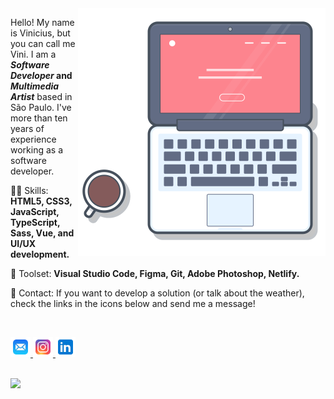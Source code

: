 <img src="https://github.com/viniciusdeliz/viniciusdeliz/blob/main/laptop_git.svg" min-width="320px" max-width="396px" width="396px" align="right" alt="Computador Vinicius de Liz">

<p align="left"> 
  Hello! My name is Vinicius, but you can call me Vini. I am a <strong><i>Software Developer</i> and </strong><strong><i>Multimedia Artist</i></strong> based in São Paulo. I've more than ten years of experience working as a software developer.
</p>

<p align="left">
  👨‍💻 Skills: <strong>HTML5, CSS3, JavaScript, TypeScript, Sass, Vue, and UI/UX development.</strong>
</p> 

<p align="left">
  🧰 Toolset: <strong>Visual Studio Code, Figma, Git, Adobe Photoshop, Netlify.</strong>
</p>

<p align="left">
  📱 Contact: If you want to develop a solution (or talk about the weather), check the links in the icons below and send me a message!
</p>
<br/>
<p align="left">
  <a href="mailto:tu@viniciusdeliz.com" alt="Email">
    <img src="https://github.com/viniciusdeliz/viniciusdeliz/blob/main/icons8-mail.svg" width="32px" max-width="32px"/>  
  </a>
  <a href="https://www.instagram.com/viniciusdeliz/" alt="Instagram">
    <img src="https://github.com/viniciusdeliz/viniciusdeliz/blob/main/icons8-instagram.svg" width="32px" max-width="32px"/>  
  </a>
  <a href="https://www.linkedin.com/in/viniciusdeliz" alt="Linkedin">
    <img src="https://github.com/viniciusdeliz/viniciusdeliz/blob/main/icons8-linkedin.svg" width="32px" max-width="32px" />
  </a>
</p>
<br/>
<img src="https://komarev.com/ghpvc/?username=viniciusdeliz&color=red">

